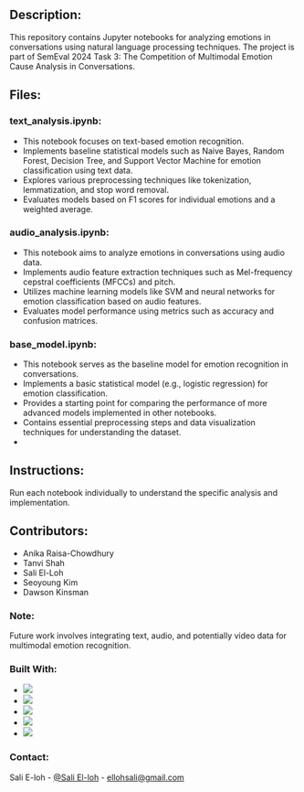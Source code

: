 ## Description:
This repository contains Jupyter notebooks for analyzing emotions in conversations using natural language processing techniques. The project is part of SemEval 2024 Task 3: The Competition of Multimodal Emotion Cause Analysis in Conversations.

## Files:

### text_analysis.ipynb:

* This notebook focuses on text-based emotion recognition.
* Implements baseline statistical models such as Naive Bayes, Random Forest, Decision Tree, and Support Vector Machine for emotion classification using text data.
* Explores various preprocessing techniques like tokenization, lemmatization, and stop word removal.
* Evaluates models based on F1 scores for individual emotions and a weighted average.

### audio_analysis.ipynb:

* This notebook aims to analyze emotions in conversations using audio data.
* Implements audio feature extraction techniques such as Mel-frequency cepstral coefficients (MFCCs) and pitch.
* Utilizes machine learning models like SVM and neural networks for emotion classification based on audio features.
* Evaluates model performance using metrics such as accuracy and confusion matrices.

### base_model.ipynb:

* This notebook serves as the baseline model for emotion recognition in conversations.
* Implements a basic statistical model (e.g., logistic regression) for emotion classification.
* Provides a starting point for comparing the performance of more advanced models implemented in other notebooks.
* Contains essential preprocessing steps and data visualization techniques for understanding the dataset.
* 
## Instructions:

Run each notebook individually to understand the specific analysis and implementation.

## Contributors:
* Anika Raisa-Chowdhury
* Tanvi Shah
* Sali El-Loh
* Seoyoung Kim
* Dawson Kinsman

### Note:

Future work involves integrating text, audio, and potentially video data for multimodal emotion recognition.

### Built With:

* <img src="https://img.shields.io/badge/-Python-3776AB?style=flat&logo=python&logoColor=white">
* <img src="https://img.shields.io/badge/-Flutter-02569B?style=flat&logo=flutter&logoColor=white">
* <img src="https://img.shields.io/badge/-FastAPI-009688?style=flat&logo=fastapi&logoColor=white">
* <img src="https://img.shields.io/badge/-Redis-DC382D?style=flat&logo=redis&logoColor=white">
* <img src="https://img.shields.io/badge/-TensorFlow-FF6F00?style=flat&logo=tensorflow&logoColor=white">

### Contact:

Sali E-loh - [@Sali El-loh](https://www.linkedin.com/in/salielloh12/) - ellohsali@gmail.com




